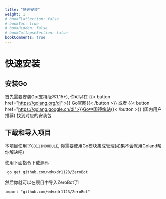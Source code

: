 ```yaml
---
title: "快速安装"
weight: 1
# bookFlatSection: false
# bookToc: true
# bookHidden: false
# bookCollapseSection: false
bookComments: true
---
```


# 快速安装
## 安装Go
首先需要安装Go(支持版本1.15+), 你可以在 
{{< button href="https://golang.org/dl" >}} Go官网{{< /button >}}
或者
{{< button href="https://golang.google.cn/dl">}}Go中国镜像站{{< /button >}}
(国内用户推荐)
找到对应的安装包

## 下载和导入项目

本项目使用了`GO111MOUDULE`, 你需要使用Go模块集成管理(如果不会就用Goland帮你解决吧)

使用下面指令下载源码
```bash
 go get github.com/wdvxdr1123/ZeroBot
```
然后你就可以在项目中导入ZeroBot了!
```Golang
import "github.com/wdvxdr1123/ZeroBot"
```
